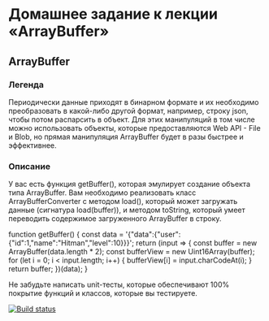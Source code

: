 # Домашнее задание к лекции «ArrayBuffer»
## ArrayBuffer
### Легенда
Периодически данные приходят в бинарном формате и их необходимо преобразовать в какой-либо другой формат, например, строку json, чтобы потом распарсить в объект. Для этих манипуляций в том числе можно использовать объекты, которые предоставляются Web API - File и Blob, но прямая манипуляция ArrayBuffer будет в разы быстрее и эффективнее.

### Описание
У вас есть функция getBuffer(), которая эмулирует создание объекта типа ArrayBuffer. Вам необходимо реализовать класс ArrayBufferConverter с методом load(), который может загружать данные (сигнатура load(buffer)), и методом toString, который умеет переводить содержимое загруженного ArrayBuffer в строку.

function getBuffer() {
  const data = '{"data":{"user":{"id":1,"name":"Hitman","level":10}}}';
  return (input => {
    const buffer = new ArrayBuffer(data.length * 2);
    const bufferView = new Uint16Array(buffer);
    for (let i = 0; i < input.length; i++) {
      bufferView[i] = input.charCodeAt(i);
    }
    return buffer;
  })(data);
}

Не забудьте написать unit-тесты, которые обеспечивают 100% покрытие функций и классов, которые вы тестируете.

[![Build status](https://ci.appveyor.com/api/projects/status/jxuycj7cbd57j193?svg=true)](https://ci.appveyor.com/project/Kelias1/ajs-arraybuffer)

